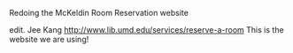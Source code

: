 Redoing the McKeldin Room Reservation website

edit. Jee Kang
http://www.lib.umd.edu/services/reserve-a-room
This is the website we are using!